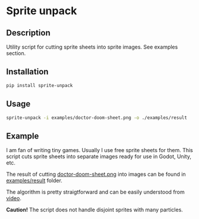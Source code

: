 # Sprite unpack

## Description

Utility script for cutting sprite sheets into sprite images. See examples section.

## Installation

```bash
pip install sprite-unpack
```

## Usage

```bash
sprite-unpack -i examples/doctor-doom-sheet.png -o ./examples/result
```

## Example

I am fan of writing tiny games. Usually I use free sprite sheets for them.
This script cuts sprite sheets into separate images ready for use in
Godot, Unity, etc.

The result of cutting [doctor-doom-sheet.png](examples/doctor-doom-sheet.png)
into images can be found in [examples/result](examples/result) folder.

The algorithm is pretty straigtforward and can be easily
understood from [video](examples/doctor-doom-sprites.mp4).

**Caution!** The script does not handle disjoint sprites with many particles.
